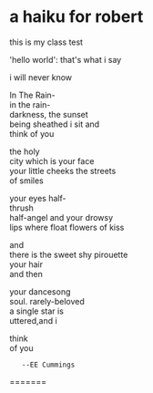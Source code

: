 # a haiku for robert

this is my class test

'hello world': that's what i say

i will never know

In The Rain-  
in the rain-  
darkness,     the sunset  
being sheathed i sit and  
think of you  

the holy  
city which is your face  
your little cheeks the streets  
of smiles  

your eyes half-  
thrush  
half-angel and your drowsy  
lips where float flowers of kiss  

and  
there is the sweet shy pirouette  
your hair  
and then  

your dancesong  
soul.     rarely-beloved  
a single star is  
uttered,and i  

think  
       of you  
       
       --EE Cummings
=======
